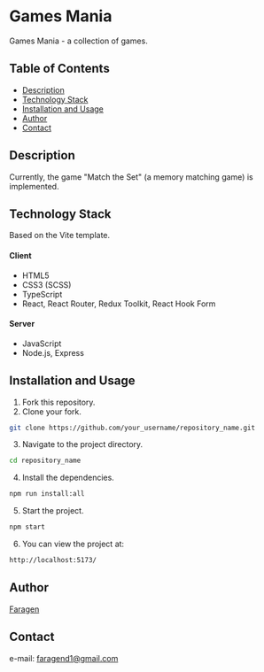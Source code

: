 # Games Mania

Games Mania - a collection of games.

## Table of Contents

- [Description](#description)
- [Technology Stack](#technology-stack)
- [Installation and Usage](#installation-and-usage)
- [Author](#author)
- [Contact](#contact)

## Description

Currently, the game "Match the Set" (a memory matching game) is implemented.

## Technology Stack

Based on the Vite template.

#### Client

- HTML5
- CSS3 (SCSS)
- TypeScript
- React, React Router, Redux Toolkit, React Hook Form

#### Server

- JavaScript
- Node.js, Express

## Installation and Usage

1. Fork this repository.
2. Clone your fork.

```bash
git clone https://github.com/your_username/repository_name.git
```

3. Navigate to the project directory.

```bash
cd repository_name
```

4. Install the dependencies.

```bash
npm run install:all
```

5. Start the project.

```bash
npm start
```

6. You can view the project at:

```txt
http://localhost:5173/
```

## Author

[Faragen](https://github.com/Faragen)

## Contact

e-mail: faragend1@gmail.com
